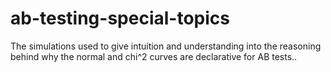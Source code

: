 # ab-testing-special-topics
The simulations used to give intuition and understanding into the reasoning behind why the normal and chi^2 curves are declarative for AB tests.. 
